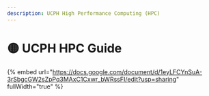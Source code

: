 ```yaml
---
description: UCPH High Performance Computing (HPC)
---
```


# 🟡 UCPH HPC Guide

{% embed url="https://docs.google.com/document/d/1eyLFCYnSuA-3rSbgcGW2sZpPq3MAxC1Cxwr_bWRssFI/edit?usp=sharing" fullWidth="true" %}
